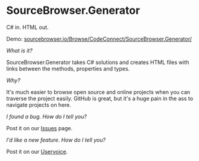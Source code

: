 SourceBrowser.Generator
=======================

C# in. HTML out.

Demo: [sourcebrowser.io/Browse/CodeConnect/SourceBrowser.Generator/](http://sourcebrowser.io/Browse/CodeConnect/SourceBrowser.Generator/)


_What is it?_

SourceBrowser.Generator takes C# solutions and creates HTML files with links between the methods, properties and types.

_Why?_

It's much easier to browse open source and online projects when you can traverse the project easily. GitHub is great, but it's a huge pain in the ass to navigate projects on here.

_I found a bug. How do I tell you?_

Post it on our [Issues](https://github.com/CodeConnect/SourceBrowser.Generator/issues) page.

_I'd like a new feature. How do I tell you?_

Post it on our [Uservoice](http://sourcebrowser.uservoice.com).
